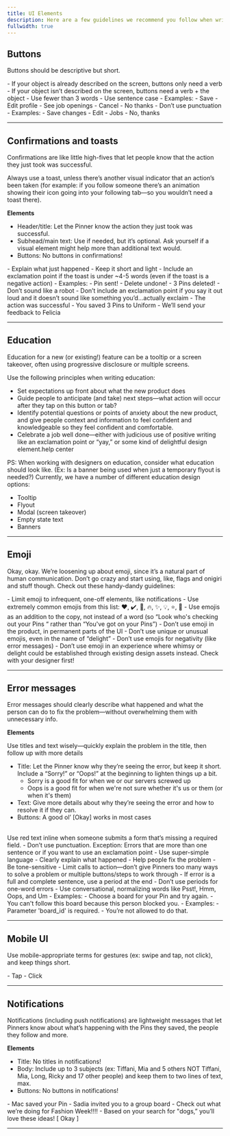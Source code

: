 ```yaml
---
title: UI Elements
description: Here are a few guidelines we recommend you follow when writing near UI elements to help make things clear
fullwidth: true
---
```


## Buttons
Buttons should be descriptive but short.

<TwoCol>
  <Group>
    <Do title="Do"/>
     - If your object is already described on the screen, buttons only need a verb
     - If your object isn’t described on the screen, buttons need a verb + the object
     - Use fewer than 3 words
     - Use sentence case
     - Examples:
        - Save
        - Edit profile
        - See job openings
        - Cancel
        - No thanks 
  </Group>
  <Group>
  <Dont title="Don't"/>
     - Don’t use punctuation
     - Examples:
        - Save changes
        - Edit
        - Jobs
        - No, thanks
  </Group>
</TwoCol>

---

## Confirmations and toasts

Confirmations are like little high-fives that let people know that the action they just took was successful. 

Always use a toast, unless there’s another visual indicator that an action’s been taken (for example: if you follow someone there’s an animation showing their icon going into your following tab—so you wouldn’t need a toast there). 

**Elements**
- Header/title: Let the Pinner know the action they just took was successful.
- Subhead/main text: Use if needed, but it’s optional. Ask yourself if a visual element might help more than additional text would.
- Buttons: No buttons in confirmations! 

<TwoCol>
  <Group>
    <Do title="Do"/>
     - Explain what just happened
     - Keep it short and light
     - Include an exclamation point if the toast is under ~4-5 words (even if the toast is a negative action)
     - Examples: 
        - Pin sent!
        - Delete undone!
        - 3 Pins deleted!
  </Group>
  <Group>
  <Dont title="Don't"/>
     - Don’t sound like a robot
     - Don’t include an exclamation point if you say it out loud and it doesn’t sound like something you’d...actually exclaim
        - The action was successful
        - You saved 3 Pins to Uniform
        - We’ll send your feedback to Felicia
  </Group>
</TwoCol>

---

## Education

Education for a new (or existing!) feature can be a tooltip or a screen takeover, often using progressive disclosure or multiple screens. 

Use the following principles when writing education:

- Set expectations up front about what the new product does
- Guide people to anticipate (and take) next steps—what action will occur after they tap on this button or tab?
- Identify potential questions or points of anxiety about the new product, and give people context and information to feel confident and knowledgeable so they feel confident and comfortable.
- Celebrate a job well done—either with judicious use of positive writing like an exclamation point or “yay,” or some kind of delightful design element.help center

PS: When working with designers on education, consider what education should look like. (Ex: Is a banner being used when just a temporary flyout is needed?) Currently, we have a number of different education design options:
- Tooltip
- Flyout 
- Modal (screen takeover)
- Empty state text
- Banners

---

## Emoji

Okay, okay. We’re loosening up about emoji, since it’s a natural part of human communication. Don’t go crazy and start using, like, flags and onigiri and stuff though. Check out these handy-dandy guidelines:

<TwoCol>
  <Group>
    <Do title="Do"/>
     - Limit emoji to infrequent, one-off elements, like notifications
     - Use extremely common emojis from this list: ❤️, ✔️, 📌, 🔥, ✨, 💡, ⭐️, 📣
     - Use emojis as an addition to the copy, not instead of a word (so “Look who's checking out your Pins  “ rather than “You've got  on your Pins”)
  </Group>
  <Group>
  <Dont title="Don't"/>
     - Don’t use emoji in the product, in permanent parts of the UI
     - Don’t use unique or unusual emojis, even in the name of “delight”
     - Don’t use emojis for negativity (like error messages)
     - Don’t use emoji in an experience where whimsy or delight could be established through existing design assets instead. Check with your designer first!
  </Group>
</TwoCol>

---

## Error messages

Error messages should clearly describe what happened and what the person can do to fix the problem—without overwhelming them with unnecessary info. 

**Elements**

Use titles and text wisely—quickly explain the problem in the title, then follow up with more details
- Title: Let the Pinner know why they’re seeing the error, but keep it short. Include a “Sorry!” or “Oops!” at the beginning to lighten things up a bit. 
  - Sorry is a good fit for when we or our servers screwed up 
  - Oops is a good fit for when we're not sure whether it's us or them (or when it's them)
- Text: Give more details about why they’re seeing the error and how to resolve it if they can. 
- Buttons: A good ol’ [Okay] works in most cases
<br/>
Use red text inline when someone submits a form that’s missing a required field. 
- Don’t use punctuation. Exception: Errors that are more than one sentence or if you want to use an exclamation point

<TwoCol>
  <Group>
    <Do title="Do"/>
     - Use super-simple language
     - Clearly explain what happened
     - Help people fix the problem
     - Be tone-sensitive
     - Limit calls to action—don’t give Pinners too many ways to solve a problem or multiple buttons/steps to work through 
     - If error is a full and complete sentence, use a period at the end
     - Don’t use periods for one-word errors
     - Use conversational, normalizing words like Psst!, Hmm, Oops, and Um
     - Examples: 
        - Choose a board for your Pin and try again.
        - You can't follow this board because this person blocked you. 
  </Group>
  <Group>
  <Dont title="Don't"/>
     - Examples: 
        - Parameter 'board_id' is required.
        - You’re not allowed to do that. 
  </Group>
</TwoCol>

---

## Mobile UI

Use mobile-appropriate terms for gestures (ex: swipe and tap, not click), and keep things short.

<TwoCol>
  <Group>
    <Do title="Do"/>
     - Tap 
  </Group>
  <Group>
  <Dont title="Don't"/>
     - Click
  </Group>
</TwoCol>

---

## Notifications

Notifications (including push notifications) are lightweight messages that let Pinners know about what’s happening with the Pins they saved, the people they follow and more. 

**Elements**

- Title: No titles in notifications!
- Body: Include up to 3 subjects (ex: Tiffani, Mia and 5 others NOT Tiffani, Mia, Long, Ricky and 17 other people) and keep them to two lines of text, max. 
- Buttons: No buttons in notifications! 

<TwoCol>
  <Group>
    <Do title="Do examples"/>
     - Mac saved your Pin
     - Sadia invited you to a group board
  </Group>
  <Group>
  <Dont title="Don't examples"/>
     - Check out what we’re doing for Fashion Week!!!!
     - Based on your search for "dogs,” you’ll love these ideas!  [ Okay ]
  </Group>
</TwoCol>

---
